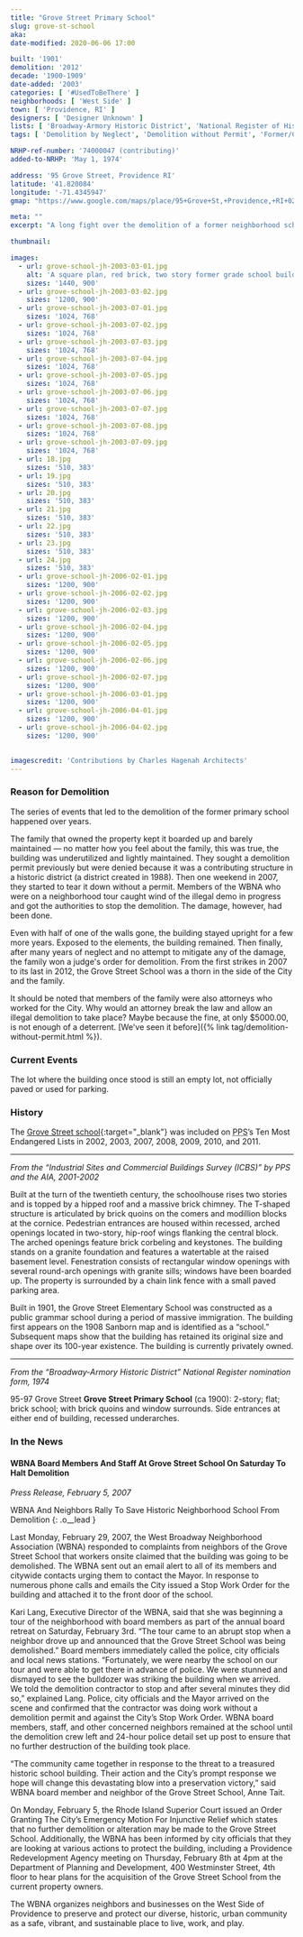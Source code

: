 ```yaml
---
title: "Grove Street Primary School"
slug: grove-st-school
aka: 
date-modified: 2020-06-06 17:00

built: '1901'
demolition: '2012'
decade: '1900-1909'
date-added: '2003'
categories: [ '#UsedToBeThere' ]
neighborhoods: [ 'West Side' ]
town: [ 'Providence, RI' ]
designers: [ 'Designer Unknown' ]
lists: [ 'Broadway-Armory Historic District', 'National Register of Historic Places', 'PPS Ten Most Endangered', 'PPS/AIA Industrial Commercial Buildings Survey' ]
tags: [ 'Demolition by Neglect', 'Demolition without Permit', 'Former/Current Schools' ]

NRHP-ref-number: '74000047 (contributing)'
added-to-NRHP: 'May 1, 1974'

address: '95 Grove Street, Providence RI'
latitude: '41.820084'
longitude: '-71.4345947'
gmap: "https://www.google.com/maps/place/95+Grove+St,+Providence,+RI+02909/@41.820084,-71.4345947,17z/data=!3m1!4b1!4m5!3m4!1s0x89e4459e50925525:0x75cb168fa98908d0!8m2!3d41.820084!4d-71.432406"

meta: ""
excerpt: "A long fight over the demolition of a former neighborhood school — and a contributing structure to the Broadway-Armory Historic District."

thumbnail: 

images:
  - url: grove-school-jh-2003-03-01.jpg
    alt: 'A square plan, red brick, two story former grade school building. Windows were rectangular with granite sils. Two entrances — one for boys, one for girls — are on opposite sides of the building. A cross gable shingled roof with a simple wooden cornice beneath it was on top.'
    sizes: '1440, 900'
  - url: grove-school-jh-2003-03-02.jpg
    sizes: '1200, 900'
  - url: grove-school-jh-2003-07-01.jpg
    sizes: '1024, 768'
  - url: grove-school-jh-2003-07-02.jpg
    sizes: '1024, 768'
  - url: grove-school-jh-2003-07-03.jpg
    sizes: '1024, 768'
  - url: grove-school-jh-2003-07-04.jpg
    sizes: '1024, 768'
  - url: grove-school-jh-2003-07-05.jpg
    sizes: '1024, 768'
  - url: grove-school-jh-2003-07-06.jpg
    sizes: '1024, 768'
  - url: grove-school-jh-2003-07-07.jpg
    sizes: '1024, 768'
  - url: grove-school-jh-2003-07-08.jpg
    sizes: '1024, 768'
  - url: grove-school-jh-2003-07-09.jpg
    sizes: '1024, 768'
  - url: 18.jpg
    sizes: '510, 383'
  - url: 19.jpg
    sizes: '510, 383'
  - url: 20.jpg
    sizes: '510, 383'
  - url: 21.jpg
    sizes: '510, 383'
  - url: 22.jpg
    sizes: '510, 383'
  - url: 23.jpg
    sizes: '510, 383'
  - url: 24.jpg
    sizes: '510, 383'
  - url: grove-school-jh-2006-02-01.jpg
    sizes: '1200, 900'
  - url: grove-school-jh-2006-02-02.jpg
    sizes: '1200, 900'
  - url: grove-school-jh-2006-02-03.jpg
    sizes: '1200, 900'
  - url: grove-school-jh-2006-02-04.jpg
    sizes: '1200, 900'
  - url: grove-school-jh-2006-02-05.jpg
    sizes: '1200, 900'
  - url: grove-school-jh-2006-02-06.jpg
    sizes: '1200, 900'
  - url: grove-school-jh-2006-02-07.jpg
    sizes: '1200, 900'
  - url: grove-school-jh-2006-03-01.jpg
    sizes: '1200, 900'
  - url: grove-school-jh-2006-04-01.jpg
    sizes: '1200, 900'
  - url: grove-school-jh-2006-04-02.jpg
    sizes: '1200, 900'
  

imagescredit: 'Contributions by Charles Hagenah Architects'
---
```


### Reason for Demolition

The series of events that led to the demolition of the former primary school happened over years. 

The family that owned the property kept it boarded up and barely maintained — no matter how you feel about the family, this was true, the building was underutilized and lightly maintained. They sought a demolition permit previously but were denied because it was a contributing structure in a historic district (a district created in 1988). Then one weekend in 2007, they started to tear it down without a permit. Members of the WBNA who were on a neighborhood tour caught wind of the illegal demo in progress and got the authorities to stop the demolition. The damage, however, had been done. 

Even with half of one of the walls gone, the building stayed upright for a few more years. Exposed to the elements, the building remained. Then finally, after many years of neglect and no attempt to mitigate any of the damage, the family won a judge's order for demolition. From the first strikes in 2007 to its last in 2012, the Grove Street School was a thorn in the side of the City and the family. 

It should be noted that members of the family were also attorneys who worked for the City. Why would an attorney break the law and allow an illegal demolition to take place? Maybe because the fine, at only $5000.00, is not enough of a deterrent. [We've seen it before]({% link tag/demolition-without-permit.html %}).


### Current Events

The lot where the building once stood is still an empty lot, not officially paved or used for parking. 


### History

The [Grove Street school](//guide.ppsri.org/property/grove-street-elementary-school){:target="_blank"} was included on <abbr title="Providence Preservation Society">PPS</abbr>’s Ten Most Endangered Lists in 2002, 2003, 2007, 2008, 2009, 2010, and 2011.

***

_From the “Industrial Sites and Commercial Buildings Survey (ICBS)” by PPS and the AIA, 2001-2002_

Built at the turn of the twentieth century, the schoolhouse rises two stories and is topped by a hipped roof and a massive brick chimney. The T-shaped structure is articulated by brick quoins on the comers and modillion blocks at the cornice. Pedestrian entrances are housed within recessed, arched openings located in two-story, hip-roof wings flanking the central block. The arched openings feature brick corbeling and keystones. The building stands on a granite foundation and features a watertable at the raised basement level. Fenestration consists of rectangular window openings with several round-arch openings with granite sills; windows have been boarded up. The property is surrounded by a chain link fence with a small paved parking
area.

Built in 1901, the Grove Street Elementary School was constructed as a public grammar school during a period of massive immigration. The building first appears on the 1908 Sanborn map and is identified as a “school.” Subsequent maps show that the building has retained its original size and shape over its 100-year existence. The building is currently privately owned.

***

_From the “Broadway-Armory Historic District” National Register nomination form, 1974_

95-97 Grove Street **Grove Street Primary School** (ca 1900): 2-story; flat; brick school; with brick quoins and window surrounds. Side entrances at either end of building, recessed underarches.


### In the News

#### WBNA Board Members And Staff At Grove Street School On Saturday To Halt Demolition

_Press Release, February 5, 2007_

WBNA And Neighbors Rally To Save Historic Neighborhood School From Demolition
{: .o__lead }

Last Monday, February 29, 2007, the West Broadway Neighborhood Association (WBNA) responded to complaints from neighbors of the Grove Street School that workers onsite claimed that the building was going to be demolished. The WBNA sent out an email alert to all of its members and citywide contacts urging them to contact the Mayor. In response to numerous phone calls and emails the City issued a Stop Work Order for the building and attached it to the front door of the school.

Kari Lang, Executive Director of the WBNA, said that she was beginning a tour of the neighborhood with board members as part of the annual board retreat on Saturday, February 3rd. “The tour came to an abrupt stop when a neighbor drove up and announced that the Grove Street School was being demolished.” Board members immediately called the police, city officials and local news stations. “Fortunately, we were nearby the school on our tour and were able to get there in advance of police. We were stunned and dismayed to see the bulldozer was striking the building when we arrived. We told the demolition contractor to stop and after several minutes they did so,” explained Lang. Police, city officials and the Mayor arrived on the scene and confirmed that the contractor was doing work without a demolition permit and against the City’s Stop Work Order. WBNA board members, staff, and other concerned neighbors remained at the school until the demolition crew left and 24-hour police detail set up post to ensure that no further destruction of the building took place.

“The community came together in response to the threat to a treasured historic school building. Their action and the City’s prompt response we hope will change this devastating blow into a preservation victory,” said WBNA board member and neighbor of the Grove Street School, Anne Tait.

On Monday, February 5, the Rhode Island Superior Court issued an Order Granting The City’s Emergency Motion For Injunctive Relief which states that no further demolition or alteration may be made to the Grove Street School. Additionally, the WBNA has been informed by city officials that they are looking at various actions to protect the building, including a Providence Redevelopment Agency meeting on Thursday, February 8th at 4pm at the Department of Planning and Development, 400 Westminster Street, 4th floor to hear plans for the acquisition of the Grove Street School from the current property owners.

The WBNA organizes neighbors and businesses on the West Side of Providence to preserve and protect our diverse, historic, urban community as a safe, vibrant, and sustainable place to live, work, and play.
